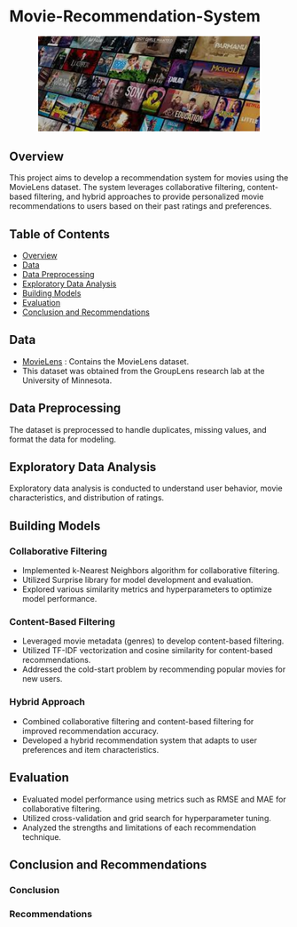 # Movie-Recommendation-System
<p align="center">
  <img src="https://github.com/ValerieVinya/Movie-Recommendation-System-Project/blob/main/Movie%20recommendations.jpeg?raw=true" alt="Movie recommendations" width="400">
</p>

## Overview
This project aims to develop a recommendation system for movies using the MovieLens dataset. The system leverages collaborative filtering, content-based filtering, and hybrid approaches to provide personalized movie recommendations to users based on their past ratings and preferences.

## Table of Contents
- [Overview](#overview)
- [Data](#data)
- [Data Preprocessing](#data-preprocessing)
- [Exploratory Data Analysis](#exploratory-data-analysis)
- [Building Models](#building-models)
- [Evaluation](#evaluation)
- [Conclusion and Recommendations](#conclusion-and-recommendations)

## Data
- [MovieLens](https://grouplens.org/datasets/movielens/latest/) : Contains the MovieLens dataset.
- This dataset was obtained from the GroupLens research lab at the University of Minnesota.

## Data Preprocessing
The dataset is preprocessed to handle duplicates, missing values, and format the data for modeling.

## Exploratory Data Analysis
Exploratory data analysis is conducted to understand user behavior, movie characteristics, and distribution of ratings.

## Building Models
### Collaborative Filtering
- Implemented k-Nearest Neighbors algorithm for collaborative filtering.
- Utilized Surprise library for model development and evaluation.
- Explored various similarity metrics and hyperparameters to optimize model performance.

### Content-Based Filtering
- Leveraged movie metadata (genres) to develop content-based filtering.
- Utilized TF-IDF vectorization and cosine similarity for content-based recommendations.
- Addressed the cold-start problem by recommending popular movies for new users.

### Hybrid Approach
- Combined collaborative filtering and content-based filtering for improved recommendation accuracy.
- Developed a hybrid recommendation system that adapts to user preferences and item characteristics.

## Evaluation
- Evaluated model performance using metrics such as RMSE and MAE for collaborative filtering.
- Utilized cross-validation and grid search for hyperparameter tuning.
- Analyzed the strengths and limitations of each recommendation technique.

## Conclusion and Recommendations
### Conclusion


### Recommendations
